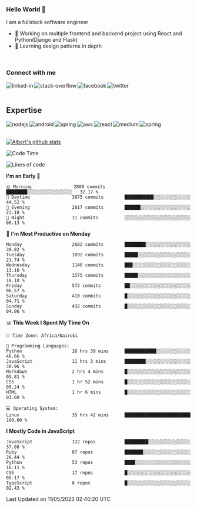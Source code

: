 

### Hello World 👋
I am a fullstack software engineer
- 🔭 Working on multiple frontend and backend project using React and Python(Django and Flask)
- 🌱 Learning design patterns in depth

<br>

### Connect with me

[<img align="left" alt="linked-in" src="https://img.shields.io/badge/linkedin-%230077B5.svg?&style=for-the-badge&logo=linkedin&logoColor=white" />](https://www.linkedin.com/in/albert-byrone/)

<!-- [<img align="left" alt="medium" src="https://img.shields.io/badge/medium-%2312100E.svg?&style=for-the-badge&logo=medium&logoColor=white" />](https://56faisal.medium.com/) -->

[<img align="left" alt="stack-overflow" src="https://img.shields.io/badge/stack%20overflow-FE7A16?logo=stack-overflow&logoColor=white&style=for-the-badge" />](https://stackoverflow.com/users/11916317/albert-byrone)

[<img align="left" alt="facebook" src="https://img.shields.io/badge/facebook-%231877F2.svg?&style=for-the-badge&logo=facebook&logoColor=white" />](https://web.facebook.com/albert.byrone.1/)

[<img align="left" alt="twitter" src="https://img.shields.io/badge/twitter-%231DA1F2.svg?&style=for-the-badge&logo=twitter&logoColor=white" />](https://twitter.com/byrone_albert)

<br>

<br>

## Expertise
<img align="left" alt="nodejs" src="https://img.shields.io/badge/python%20-%2343853D.svg?&style=for-the-badge&logo=node.js&logoColor=white" />
<img align="left" alt="android" src="https://img.shields.io/badge/Flask-3DDC84?logo=android&logoColor=white&style=for-the-badge" />
<img align="left" alt="spring" src="https://img.shields.io/badge/drf%20-%236DB33F.svg?&style=for-the-badge&logo=spring&logoColor=white" />
<img align="left" alt="aws" src="https://img.shields.io/badge/django%20AWS-%23232F3E?logo=amazon-aws&logoColor=white&style=for-the-badge" />
<img align="left" alt="react" src="https://img.shields.io/badge/react%20-%2320232a.svg?&style=for-the-badge&logo=react&logoColor=%2361DAFB" />
<img align="left" alt="medium" src="https://img.shields.io/badge/Angular-%23316192.svg?&style=for-the-badge&logo=postgresql&logoColor=white" />
<img align="left" alt="spring" src="https://img.shields.io/badge/Javascript%20-%236DB33F.svg?&style=for-the-badge&logo=spring&logoColor=white" />
<br>
<br>


[![Albert's github stats](https://github-readme-stats.vercel.app/api?username=Albert-Byrone&count_private=true&show_icons=true&theme=radical&hide_rank=false)](https://github.com/anuraghazra/github-readme-stats)

<!-- [![Top Langs](https://github-readme-stats.vercel.app/api/top-langs/?username=Albert-Byrone&layout=compact)](https://github.com/anuraghazra/github-readme-stats) -->

<!--
**Albert-Byrone/Albert-Byrone** is a ✨ _special_ ✨ repository because its `README.md` (this file) appears on your GitHub profile.

Here are some ideas to get you started:

- 🔭 I’m currently working on ...
- 🌱 I’m currently learning ...
- 👯 I’m looking to collaborate on ...
- 🤔 I’m looking for help with ...
- 💬 Ask me about ...
- 📫 How to reach me: ...
- 😄 Pronouns: ...
- ⚡ Fun fact: ...
-->


<!--START_SECTION:waka-->
![Code Time](http://img.shields.io/badge/Code%20Time-529%20hrs%2029%20mins-blue)

![Lines of code](https://img.shields.io/badge/From%20Hello%20World%20I%27ve%20Written-62.5%20million%20lines%20of%20code-blue)

**I'm an Early 🐤** 

```text
🌞 Morning                2800 commits        ████████░░░░░░░░░░░░░░░░░   32.17 % 
🌆 Daytime                3875 commits        ███████████░░░░░░░░░░░░░░   44.52 % 
🌃 Evening                2017 commits        ██████░░░░░░░░░░░░░░░░░░░   23.18 % 
🌙 Night                  11 commits          ░░░░░░░░░░░░░░░░░░░░░░░░░   00.13 % 
```
📅 **I'm Most Productive on Monday** 

```text
Monday                   2682 commits        ████████░░░░░░░░░░░░░░░░░   30.82 % 
Tuesday                  1892 commits        █████░░░░░░░░░░░░░░░░░░░░   21.74 % 
Wednesday                1140 commits        ███░░░░░░░░░░░░░░░░░░░░░░   13.10 % 
Thursday                 1575 commits        █████░░░░░░░░░░░░░░░░░░░░   18.10 % 
Friday                   572 commits         ██░░░░░░░░░░░░░░░░░░░░░░░   06.57 % 
Saturday                 410 commits         █░░░░░░░░░░░░░░░░░░░░░░░░   04.71 % 
Sunday                   432 commits         █░░░░░░░░░░░░░░░░░░░░░░░░   04.96 % 
```


📊 **This Week I Spent My Time On** 

```text
🕑︎ Time Zone: Africa/Nairobi

💬 Programming Languages: 
Python                   16 hrs 39 mins      ████████████░░░░░░░░░░░░░   46.66 % 
JavaScript               11 hrs 3 mins       ████████░░░░░░░░░░░░░░░░░   30.96 % 
Markdown                 2 hrs 4 mins        █░░░░░░░░░░░░░░░░░░░░░░░░   05.81 % 
CSS                      1 hr 52 mins        █░░░░░░░░░░░░░░░░░░░░░░░░   05.24 % 
HTML                     1 hr 6 mins         █░░░░░░░░░░░░░░░░░░░░░░░░   03.08 % 

💻 Operating System: 
Linux                    35 hrs 42 mins      █████████████████████████   100.00 % 
```

**I Mostly Code in JavaScript** 

```text
JavaScript               122 repos           █████████░░░░░░░░░░░░░░░░   37.08 % 
Ruby                     87 repos            ███████░░░░░░░░░░░░░░░░░░   26.44 % 
Python                   53 repos            ████░░░░░░░░░░░░░░░░░░░░░   16.11 % 
CSS                      17 repos            █░░░░░░░░░░░░░░░░░░░░░░░░   05.17 % 
TypeScript               8 repos             █░░░░░░░░░░░░░░░░░░░░░░░░   02.43 % 
```




 Last Updated on 11/05/2023 02:40:20 UTC
<!--END_SECTION:waka-->
